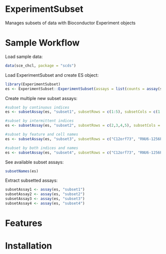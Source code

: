 # ExperimentSubset
Manages subsets of data with Bioconductor Experiment objects

# Sample Workflow
Load sample data:
```r
data(sce_chcl, package = "scds")
```
Load ExperimentSubset and create ES object:
```r
library(ExperimentSubset)
es <- ExperimentSubset::ExperimentSubset(assays = list(counts = assay(sce_chcl, "counts")))
```
Create multiple new subset assays:
```r
#subset by continuous indices
es <- subsetAssay(es, "subset1", subsetRows = c(1:5), subsetCols = c(1:3))

#subset by intermittent indices
es <- subsetAssay(es, "subset2", subsetRows = c(2,3,4,5), subsetCols = c(4,5,6))

#subset by feature and cell names
es <- subsetAssay(es, "subset3", subsetRows = c("C12orf73", "RNU6-1256P", "RN7SL749P", "RNU6-157P"), subsetCols = c("CTGCTGTCAGGGTATG", "CAGTCCTTCGGTTAAC"))

#subset by both indices and names
es <- subsetAssay(es, "subset4", subsetRows = c("C12orf73", "RNU6-1256P", "RN7SL749P", "RNU6-157P"), subsetCols = c(1:10))
```
See available subset assays:
```r
subsetNames(es)
```
Extract subsetted assays:
```r
subsetAssay1 <- assay(es, "subset1")
subsetAssay2 <- assay(es, "subset2")
subsetAssay3 <- assay(es, "subset3")
subsetAssay4 <- assay(es, "subset4")
```
# Features

# Installation
